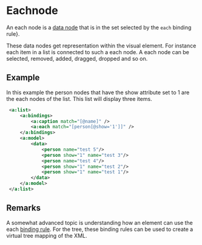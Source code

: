 # Eachnode

An each node is a [data node](./datanode.html) that is in the set selected by the 
`each` binding rule}.

These data nodes get representation within the visual element. For instance
each item in a list is connected to such a each node. A each node
can be selected, removed, added, dragged, dropped and so on. 

## Example
In this example the person nodes that have the show attribute set to 1 are the 
each nodes of the list. This list will display three items.

```xml
 <a:list>
     <a:bindings>
         <a:caption match="[@name]" />
         <a:each match="[person[@show='1']]" />
     </a:bindings>
     <a:model>
         <data>
             <person name="test 5"/>
             <person show="1" name="test 3"/>
             <person name="test 4"/>
             <person show="1" name="test 2"/>
             <person show="1" name="test 1"/>
         </data>
     </a:model>
 </a:list>
```

## Remarks
A somewhat advanced topic is understanding how an element can use the 
each [binding rule](./bindingrule.html). For the tree, these binding rules
can be used to create a virtual tree mapping of the XML.
